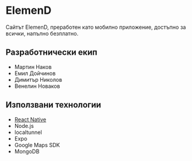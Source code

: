 # ElemenD
Сайтът ElemenD, преработен като мобилно приложение, достъпно за всички, напълно безплатно.

## Разработнически екип
  - Мартин Наков<br>
  - Емил Дойчинов<br>
  - Димитър Николов<br>
  - Венелин Новаков<br>

## Използвани технологии
  - [React Native](https://reactnative.dev/)
  - Node.js
  - localtunnel
  - Expo
  - Google Maps SDK
  - MongoDB
